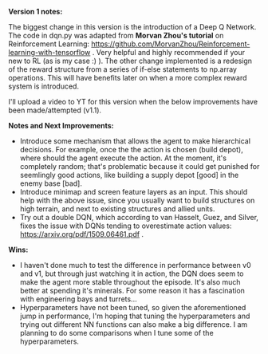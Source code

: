 **Version 1 notes:**

The biggest change in this version is the introduction of a Deep Q Network. The code in dqn.py was adapted from **Morvan Zhou's tutorial** on Reinforcement Learning: https://github.com/MorvanZhou/Reinforcement-learning-with-tensorflow . Very helpful and highly recommended if your new to RL (as is my case :) ). The other change implemented is a redesign of the reward structure from a series of if-else statements to np.array operations. This will have benefits later on when a more complex reward system is introduced.

I'll upload a video to YT for this version when the below improvements have been made/attempted (v1.1).

**Notes and Next Improvements:**
- Introduce some mechanism that allows the agent to make hierarchical decisions. For example, once the the action is chosen (build depot), where should the agent execute the action. At the moment, it's completely random; that's problematic because it could get punished for seemlingly good actions, like building a supply depot [good] in the enemy base [bad].
- Introduce minimap and screen feature layers as an input. This should help with the above issue, since you usually want to build structures on high terrain, and next to existing structures and allied units.
- Try out a double DQN, which according to van Hasselt, Guez, and Silver, fixes the issue with DQNs tending to overestimate action values: https://arxiv.org/pdf/1509.06461.pdf .

**Wins:**
- I haven't done much to test the difference in performance between v0 and v1, but through just watching it in action, the DQN does seem to make the agent more stable throughout the episode. It's also much better at spending it's minerals. For some reason it has a fascination with engineering bays and turrets...
- Hyperparameters have not been tuned, so given the aforementioned jump in performance, I'm hoping that tuning the hyperparameters and trying out different NN functions can also make a big difference. I am planning to do some comparisons when I tune some of the hyperparameters.

